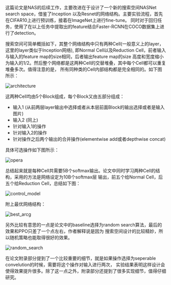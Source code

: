 这篇论文是NAS的后续工作，主要改进在于设计了一个新的搜索空间NASNet search space，借鉴了Inception
以及Resnet的网络结构。主要实验流程，首先在CIFAR10上进行预训练，接着在ImageNet上进行fine-tune。
同时对于回归任务，使用了在以上任务中提取出的feature结合Faster-RCNN在COCO数据集上进行了detection。

搜索空间可简单概括如下，其整个网络结构中只有两种Cell(一般意义上的layer，这里的layer类似于Inception网络),
即Normal Cell以及Reduction Cell，前者输入与输入的feature map的size相同，后者输出feature map的size
高度和宽度缩小为输入的1/2。然后整个网络都是这两种Cell的交替堆叠，其中每个Cell都可以重复堆叠多次。值得注意的是，
所有同种类的Cell内部结构都是完全相同的。如下图所示：

![architecture](http://o7ie0tcjk.bkt.clouddn.com/nas-paper-notes/arch.png)

这两种Cell均由5个Block组成，每个Block又由五部分组成：
- 输入1 (从前两层layer输出中选择或者从本层前面Block的输出选择或者是输入图片)
- 输入2 (同上)
- 针对输入1的操作
- 针对输入2的操作
- 针对操作之后两个输出的合并操作(elementwise add或者depthwise concat)

具体可选操作如下图所示：

![opera](http://o7ie0tcjk.bkt.clouddn.com/nas-paper-notes/opera.png)

总结起来就是每种Cell共需要5B个softmax输出。论文中同时学习两种Cell的结构，采用的方法是网络设定为10B个softmax层
输出，前五个给Normal Cell，后五个给Reduction Cell，总结如下图：

![control_model](http://o7ie0tcjk.bkt.clouddn.com/nas-paper-notes/control_model.png)

附上最优网络结构：

![best_arcg](http://o7ie0tcjk.bkt.clouddn.com/nas-paper-notes/best_arch.png)

另外比较有意思的一点是论文中的baseline选择为random search算法，最后的效果和PPO只差了一个点左右，作者解释说是因为
搜索空间设计的比较精妙，所以随机策略也能取得很好的效果。

![random_search](http://o7ie0tcjk.bkt.clouddn.com/nas-paper-notes/random_search.png)

在论文附录部分提到了一个比较重要的细节，就是如果操作选择为seperable convelution的时候，需要将这个操作对输入进行两次，
实验结果表明这样设计会使得效果提升很多。除了这一点之外，附录部分还提到了很多实现细节，值得仔细研究。
